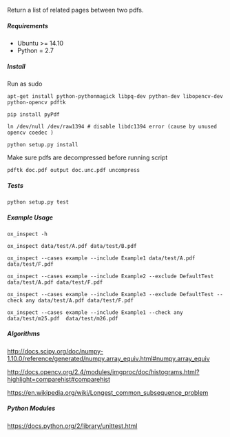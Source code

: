 Return a list of related pages between two pdfs.

##### Requirements

* Ubuntu >= 14.10 
* Python = 2.7

##### Install

Run as sudo

```
apt-get install python-pythonmagick libpq-dev python-dev libopencv-dev python-opencv pdftk 

pip install pyPdf

ln /dev/null /dev/raw1394 # disable libdc1394 error (cause by unused opencv coedec )

python setup.py install
```

Make sure pdfs are decompressed before running script

```pdftk doc.pdf output doc.unc.pdf uncompress```


##### Tests

``python setup.py test``

##### Example Usage

``ox_inspect -h``

``ox_inspect data/test/A.pdf data/test/B.pdf``

``ox_inspect --cases example --include Example1 data/test/A.pdf data/test/F.pdf``

``ox_inspect --cases example --include Example2 --exclude DefaultTest data/test/A.pdf data/test/F.pdf``

``ox_inspect --cases example --include Example3 --exclude DefaultTest --check any data/test/A.pdf data/test/F.pdf``

``ox_inspect --cases example --include Example1 --check any  data/test/m25.pdf  data/test/m26.pdf ``

##### Algorithms

http://docs.scipy.org/doc/numpy-1.10.0/reference/generated/numpy.array_equiv.html#numpy.array_equiv

http://docs.opencv.org/2.4/modules/imgproc/doc/histograms.html?highlight=comparehist#comparehist

https://en.wikipedia.org/wiki/Longest_common_subsequence_problem

##### Python Modules

https://docs.python.org/2/library/unittest.html

